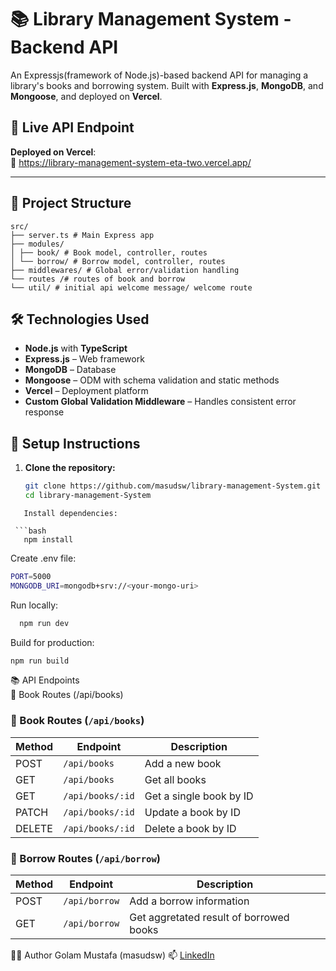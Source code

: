 # 📚 Library Management System - Backend API

An Expressjs(framework of Node.js)-based backend API for managing a library's books and borrowing system. Built with **Express.js**, **MongoDB**, and **Mongoose**, and deployed on **Vercel**.

## 🚀 Live API Endpoint

**Deployed on Vercel**:  
🔗 https://library-management-system-eta-two.vercel.app/

---

## 📁 Project Structure
```
src/
├── server.ts # Main Express app
├── modules/
│ ├── book/ # Book model, controller, routes
│ └── borrow/ # Borrow model, controller, routes
├── middlewares/ # Global error/validation handling
└── routes /# routes of book and borrow
└── util/ # initial api welcome message/ welcome route
```

## 🛠 Technologies Used

- **Node.js** with **TypeScript**
- **Express.js** – Web framework
- **MongoDB** – Database
- **Mongoose** – ODM with schema validation and static methods
- **Vercel** – Deployment platform
- **Custom Global Validation Middleware** – Handles consistent error response

## 📌 Setup Instructions

1. **Clone the repository:**

   ```bash
   git clone https://github.com/masudsw/library-management-System.git
   cd library-management-System
```
   Install dependencies:
   
 ```bash
   npm install
  ```

   
   
   Create .env file:
 ```bash
PORT=5000
MONGODB_URI=mongodb+srv://<your-mongo-uri>

```
   
   Run locally:
 ```bash
   npm run dev
   ```
   
   Build for production:
   ```bash
   npm run build
   ```

   📚 API Endpoints<br>
   📘 Book Routes (/api/books)


### 📘 Book Routes (`/api/books`)

| Method | Endpoint         | Description                      |
|--------|------------------|----------------------------------|
| POST   | `/api/books`     | Add a new book                   |
| GET    | `/api/books`     | Get all books                    |
| GET    | `/api/books/:id` | Get a single book by ID          |
| PATCH  | `/api/books/:id` | Update a book by ID              |
| DELETE | `/api/books/:id` | Delete a book by ID              |


### 📘 Borrow Routes (`/api/borrow`)

| Method | Endpoint         | Description                             |
|--------|------------------|-----------------------------------------|
| POST   | `/api/borrow`     | Add a borrow information               |
| GET    | `/api/borrow`     | Get aggretated result of borrowed books|

🧑‍💻 Author
Golam Mustafa (masudsw)
📫 [LinkedIn](https://www.linkedin.com/in/golam-mustafa-masud) 

